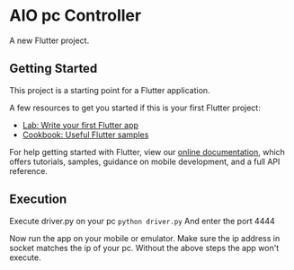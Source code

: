 # AIO pc Controller

A new Flutter project.

## Getting Started

This project is a starting point for a Flutter application.

A few resources to get you started if this is your first Flutter project:

- [Lab: Write your first Flutter app](https://flutter.dev/docs/get-started/codelab)
- [Cookbook: Useful Flutter samples](https://flutter.dev/docs/cookbook)

For help getting started with Flutter, view our
[online documentation](https://flutter.dev/docs), which offers tutorials,
samples, guidance on mobile development, and a full API reference.

## Execution
Execute driver.py on your pc
``` python driver.py ```
And enter the port 4444

Now run the app on your mobile or emulator. Make sure the ip address in socket matches the ip of your pc.
Without the above steps the app won't execute.
